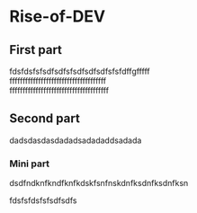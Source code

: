 # Rise-of-DEV

## First part

fdsfdsfsfsdfsdfsfsdfsdfsdfsfsfdffgfffff<br>
fffffffffffffffffffffffffffffffffffff<br>
ffffffffffffffffffffffffffffffffffffff<br>

## Second part

dadsdasdasdadadsadadaddsadada

### Mini part

dsdfndknfkndfknfkdskfsnfnskdnfksdnfksdnfksn

fdsfsfdsfsfsdfsdfs

